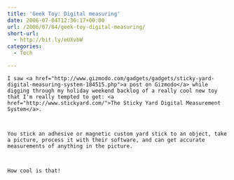 ```yaml
---
title: 'Geek Toy: Digital measuring'
date: 2006-07-04T12:36:17+00:00
url: /2006/07/04/geek-toy-digital-measuring/
short-url:
  - http://bit.ly/eUXvbW
categories:
  - Tech

---
```

<div class='microid-mailto+http:sha1:c2bd5b483add6b872860ceb4c740adbd6ec5f202'>
  
    I saw <a href="http://www.gizmodo.com/gadgets/gadgets/sticky-yard-digital-measuring-system-184515.php">a post on Gizmodo</a> while digging through my holiday weekend backlog of a really cool new toy that I'm really tempted to get: <a href="http://www.stickyard.com/">The Sticky Yard Digital Measurement System</a>.
  
  
  
    You stick an adhesive or magnetic custom yard stick to an object, take a picture, process it with their software, and can get accurate measurements of anything in the picture.
  
  
  
    How cool is that!
  

